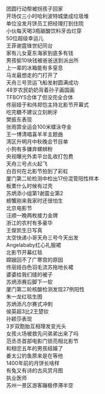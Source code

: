 团圆行动帮被拐孩子回家  
开场仅三小时哈利波特城堡成垃圾堆  
单位没发月饼员工把经理打到住院  
小伙每天喝3瓶碳酸饮料牙齿烂穿  
50位超级幸运儿  
王菲谢霆锋世纪同台  
家有儿女夏东海家到底多有钱  
男孩偷10块钱被爸爸送到派出所  
上一辈的冰箱能有多窒息  
马龙最想走的门打开了  
天舟三号货运飞船发射圆满成功  
48岁农民奶奶背着孙子画国画  
TFBOYS合体了但没完全合体  
佟丽娅于和伟郑恺主持北影节开幕式  
吃完糖不建议立刻刷牙  
樊振东表现  
张雨霏全运会100米蝶泳夺金  
王一博清唱喜羊羊主题曲  
湾区升明月中秋晚会节目单  
小狗有多嫌弃螺蛳粉  
央视曝光外卖平台乱收打包费  
天舟三号点火起飞  
白百何在北影节拍到了彩虹  
厦门第二轮检测中检出17份混管阳性样本  
板栗什么时候有过壳  
苏炳添小组第1谢震业第2  
螃蟹刚来我家时还很怕生  
北京电影节  
汪顺一晚两枚接力金牌  
浙江的农村有多豪华  
王俊凯生日写真  
太空快递小哥天舟三号今天出发  
Angelababy红心礼服裙  
北影节开幕红毯  
嫦娥回不了广寒宫的原因  
佟丽娅白色羽毛流苏拖地长裙  
婆婆给我们缝的被子  
苏炳添赛后脚下一软  
厦门第二轮核酸检测发现27例阳性  
朱一龙红毯生图  
苏炳添凡尔赛式冲刺  
侯英超3比2王楚钦  
孙颖莎表现  
3岁双胞胎互相理发变光头  
女孩火场被救先问弟弟出来了吗  
范丞丞首部电影门锁亮相北影节  
和相恋五年的男孩结婚了  
姜太公钓鱼原来是在等他  
1400年前的月饼长啥样  
有兔又有诗的古风赏月图  
执业医师  
苏州一景区游客蹦极停滞半空  
